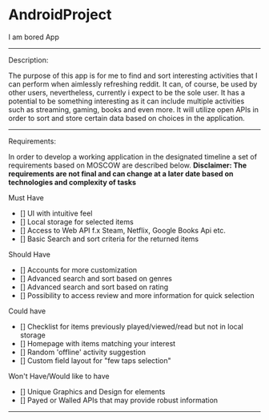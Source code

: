 # AndroidProject
I am bored App

------------------------------------------------------------------------------------------------------------------------------------
Description:

The purpose of this app is for me to find and sort interesting activities that I can perform when aimlessly refreshing reddit.
It can, of course, be used by other users, nevertheless, currently i expect to be the sole user. 
It has a potential to be something interesting as it can include multiple activities such as streaming, gaming, books and even more.
It will utilize open APIs in order to sort and store certain data based on choices in the application. 


-------------------------------------------------------------------------------------------------------------------------------------
Requirements:

In order to develop a working application in the designated timeline a set of requirements based on MOSCOW are described below.
**Disclaimer: The requirements are not final and can change at a later date based on technologies and complexity of tasks** 

Must Have

- [] UI with intuitive feel
- [] Local storage for selected items
- [] Access to Web API f.x Steam, Netflix, Google Books Api etc.
- [] Basic Search and sort criteria for the returned items

Should Have 

- [] Accounts for more customization
- [] Advanced search and sort based on genres
- [] Advanced search and sort based on rating
- [] Possibility to access review and more information for quick selection

Could have 

- [] Checklist for items previously played/viewed/read but not in local storage
- [] Homepage with items matching your interest
- [] Random 'offline' activity suggestion
- [] Custom field layout for "few taps selection"

Won't Have/Would like to have

- [] Unique Graphics and Design for elements 
- [] Payed or Walled APIs that may provide robust information

-------------------------------------------------------------------------------------------------------------------------------------

